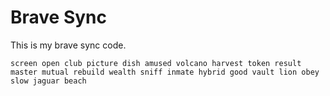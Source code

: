 # Brave Sync

This is my brave sync code.

```
screen open club picture dish amused volcano harvest token result master mutual rebuild wealth sniff inmate hybrid good vault lion obey slow jaguar beach
```
